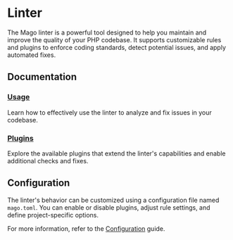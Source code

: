 # Linter

The Mago linter is a powerful tool designed to help you maintain and improve the quality of your PHP codebase. It supports customizable rules and plugins to enforce coding standards, detect potential issues, and apply automated fixes.

## Documentation

### [Usage](linter/usage.md)

Learn how to effectively use the linter to analyze and fix issues in your codebase.

### [Plugins](linter/plugins/index.md)

Explore the available plugins that extend the linter's capabilities and enable additional checks and fixes.

## Configuration

The linter's behavior can be customized using a configuration file named `mago.toml`. You can enable or disable plugins, adjust rule settings, and define project-specific options.

For more information, refer to the [Configuration](getting-started/configuration.md) guide.
